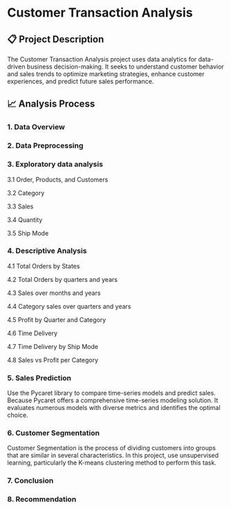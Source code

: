 # Customer Transaction Analysis


## 📋 Project Description
The Customer Transaction Analysis project uses data analytics for data-driven business decision-making. It seeks to understand customer behavior and sales trends to optimize marketing strategies, enhance customer experiences, and predict future sales performance.
## 📈 Analysis Process
### 1. Data Overview
### 2. Data Preprocessing
### 3. Exploratory data analysis
3.1 Order, Products, and Customers

3.2 Category

3.3 Sales

3.4 Quantity

3.5 Ship Mode
### 4. Descriptive Analysis
4.1 Total Orders by States 

4.2 Total Orders by quarters and years

4.3 Sales over months and years

4.4 Category sales over quarters and years

4.5 Profit by Quarter and Category

4.6 Time Delivery

4.7 Time Delivery by Ship Mode

4.8 Sales vs Profit per Category

### 5. Sales Prediction
Use the Pycaret library to compare time-series models and predict sales. Because Pycaret offers a comprehensive time-series modeling solution. It evaluates numerous models with diverse metrics and identifies the optimal choice.
### 6. Customer Segmentation
Customer Segmentation is the process of dividing customers into groups that are similar in several characteristics. In this project, use unsupervised learning, particularly the K-means clustering method to perform this task. 
### 7. Conclusion
### 8. Recommendation
